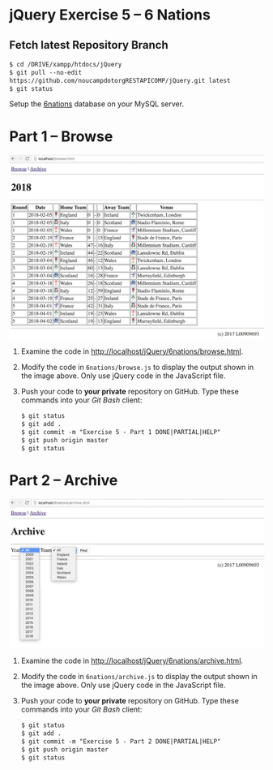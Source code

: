 # jQuery Exercise 5 – 6 Nations

## Fetch latest Repository Branch

```
$ cd /DRIVE/xampp/htdocs/jQuery
$ git pull --no-edit https://github.com/noucampdotorgRESTAPICOMP/jQuery.git latest
$ git status

```

Setup the [6nations](../6nations/6nationsDB.sql) database on your MySQL server.


# Part 1 – Browse

![alt text](../images/browse_html.png "browse")

1.	Examine the code in [http://localhost/jQuery/6nations/browse.html](http://localhost/jQuery/6nations/browse.html). 

1.	Modify the code in ``6nations/browse.js`` to display the output shown in the image above.  Only use jQuery code in the JavaScript file.

1.	Push your code to **your private** repository on GitHub.  Type these commands into your *Git Bash* client:

	```
	$ git status
	$ git add .
	$ git commit -m "Exercise 5 - Part 1 DONE|PARTIAL|HELP"
	$ git push origin master
	$ git status

	```

# Part 2 – Archive

![alt text](../images/archive_html.png "archive")

1.	Examine the code in [http://localhost/jQuery/6nations/archive.html](http://localhost/jQuery/6nations/archive.html). 

1.	Modify the code in ``6nations/archive.js`` to display the output shown in the image above.  Only use jQuery code in the JavaScript file.



1.	Push your code to **your private** repository on GitHub.  Type these commands into your *Git Bash* client:

	```
	$ git status
	$ git add .
	$ git commit -m "Exercise 5 - Part 2 DONE|PARTIAL|HELP"
	$ git push origin master
	$ git status

	```

